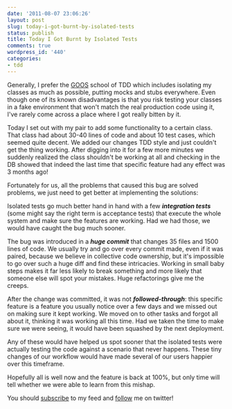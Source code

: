 ```yaml
---
date: '2011-08-07 23:06:26'
layout: post
slug: today-i-got-burnt-by-isolated-tests
status: publish
title: Today I Got Burnt by Isolated Tests
comments: true
wordpress_id: '440'
categories:
- tdd
---
```


Generally, I prefer the [GOOS](http://www.amazon.com/gp/product/0321503627/ref=as_li_tf_tl?ie=UTF8&tag=thcodu02-20&linkCode=as2&camp=1789&creative=9325&creativeASIN=0321503627)<img src="http://www.assoc-amazon.com/e/ir?t=thcodu02-20&l=as2&o=1&a=0321503627" style="width: 0; height: 0; display: none; border: none !important;"> school of TDD which includes isolating my classes as much as possible, putting mocks and stubs everywhere. Even though one of its known disadvantages is that you risk testing your classes in a fake environment that won't match the real production code using it, I've rarely come across a place where I got really bitten by it.

Today I set out with my pair to add some functionality to a certain class. That class had about 30-40 lines of code and about 10 test cases, which seemed quite decent. We added our changes TDD style and just couldn't get the thing working. After digging into it for a few more minutes we suddenly realized the class shouldn't be working at all and checking in the DB showed that indeed the last time that specific feature had any effect was 3 months ago!

Fortunately for us, all the problems that caused this bug are solved problems, we just need to get better at implementing the solutions:

Isolated tests go much better hand in hand with a few **_integration tests_** (some might say the right term is acceptance tests) that execute the whole system and make sure the features are working. Had we had those, we would have caught the bug much sooner.

The bug was introduced in a **_huge commit_** that changes 35 files and 1500 lines of code. We usually try and go over every commit made, even if it was paired, because we believe in collective code ownership, but it's impossible to go over such a huge diff and find these intricacies. Working in small baby steps makes it far less likely to break something and more likely that someone else will spot your mistakes. Huge refactorings give me the creeps.

After the change was committed, it was not **_followed-through_**: this specific feature is a feature you usually notice over a few days and we missed out on making sure it kept working. We moved on to other tasks and forgot all about it, thinking it was working all this time. Had we taken the time to make sure we were seeing, it would have been squashed by the next deployment.

Any of these would have helped us spot sooner that the isolated tests were actually testing the code against a scenario that never happens. These tiny changes of our workflow would have made several of our users happier over this timeframe.

Hopefully all is well now and the feature is back at 100%, but only time will tell whether we were able to learn from this mishap.

You should [subscribe](http://feeds.feedburner.com/TheCodeDump) to my feed and [follow](http://twitter.com/avivby) me on twitter!
